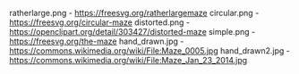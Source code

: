 ratherlarge.png - https://freesvg.org/ratherlargemaze
circular.png - https://freesvg.org/circular-maze
distorted.png - https://openclipart.org/detail/303427/distorted-maze
simple.png - https://freesvg.org/the-maze
hand_drawn.jpg - https://commons.wikimedia.org/wiki/File:Maze_0005.jpg
hand_drawn2.jpg - https://commons.wikimedia.org/wiki/File:Maze_Jan_23_2014.jpg
